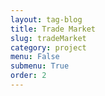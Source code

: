 ```yaml
---
layout: tag-blog
title: Trade Market
slug: tradeMarket
category: project
menu: False
submenu: True
order: 2
---
```


